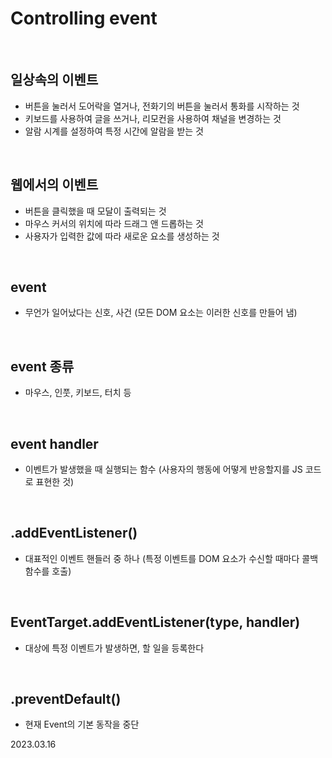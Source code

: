 # Controlling event

<br/>

## 일상속의 이벤트
* 버튼을 눌러서 도어락을 열거나, 전화기의 버튼을 눌러서 통화를 시작하는 것
* 키보드를 사용하여 글을 쓰거나, 리모컨을 사용하여 채널을 변경하는 것
* 알람 시계를 설정하여 특정 시간에 알람을 받는 것

<br/>

## 웹에서의 이벤트
- 버튼을 클릭했을 때 모달이 출력되는 것
- 마우스 커서의 위치에 따라 드래그 앤 드롭하는 것
- 사용자가 입력한 값에 따라 새로운 요소를 생성하는 것

<br/>

## event
- 무언가 일어났다는 신호, 사건 (모든 DOM 요소는 이러한 신호를 만들어 냄)

<br/>

## event 종류
- 마우스, 인풋, 키보드, 터치 등

<br/>

## event handler
- 이벤트가 발생했을 때 실행되는 함수 (사용자의 행동에 어떻게 반응할지를 JS 코드로 표현한 것)

<br/>

## .addEventListener()
- 대표적인 이벤트 핸들러 중 하나 (특정 이벤트를 DOM 요소가 수신할 때마다 콜백 함수를 호출)

<br/>

## EventTarget.addEventListener(type, handler)
- 대상에 특정 이벤트가 발생하면, 할 일을 등록한다

<br/>

## .preventDefault()
* 현재 Event의 기본 동작을 중단

2023.03.16